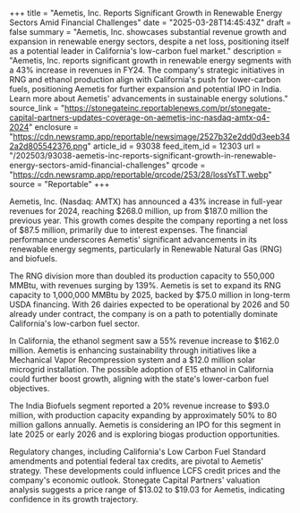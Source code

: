 +++
title = "Aemetis, Inc. Reports Significant Growth in Renewable Energy Sectors Amid Financial Challenges"
date = "2025-03-28T14:45:43Z"
draft = false
summary = "Aemetis, Inc. showcases substantial revenue growth and expansion in renewable energy sectors, despite a net loss, positioning itself as a potential leader in California's low-carbon fuel market."
description = "Aemetis, Inc. reports significant growth in renewable energy segments with a 43% increase in revenues in FY24. The company's strategic initiatives in RNG and ethanol production align with California's push for lower-carbon fuels, positioning Aemetis for further expansion and potential IPO in India. Learn more about Aemetis' advancements in sustainable energy solutions."
source_link = "https://stonegateinc.reportablenews.com/pr/stonegate-capital-partners-updates-coverage-on-aemetis-inc-nasdaq-amtx-q4-2024"
enclosure = "https://cdn.newsramp.app/reportable/newsimage/2527b32e2dd0d3eeb342a2d805542376.png"
article_id = 93038
feed_item_id = 12303
url = "/202503/93038-aemetis-inc-reports-significant-growth-in-renewable-energy-sectors-amid-financial-challenges"
qrcode = "https://cdn.newsramp.app/reportable/qrcode/253/28/lossYsTT.webp"
source = "Reportable"
+++

<p>Aemetis, Inc. (Nasdaq: AMTX) has announced a 43% increase in full-year revenues for 2024, reaching $268.0 million, up from $187.0 million the previous year. This growth comes despite the company reporting a net loss of $87.5 million, primarily due to interest expenses. The financial performance underscores Aemetis' significant advancements in its renewable energy segments, particularly in Renewable Natural Gas (RNG) and biofuels.</p><p>The RNG division more than doubled its production capacity to 550,000 MMBtu, with revenues surging by 139%. Aemetis is set to expand its RNG capacity to 1,000,000 MMBtu by 2025, backed by $75.0 million in long-term USDA financing. With 26 dairies expected to be operational by 2026 and 50 already under contract, the company is on a path to potentially dominate California's low-carbon fuel sector.</p><p>In California, the ethanol segment saw a 55% revenue increase to $162.0 million. Aemetis is enhancing sustainability through initiatives like a Mechanical Vapor Recompression system and a $12.0 million solar microgrid installation. The possible adoption of E15 ethanol in California could further boost growth, aligning with the state's lower-carbon fuel objectives.</p><p>The India Biofuels segment reported a 20% revenue increase to $93.0 million, with production capacity expanding by approximately 50% to 80 million gallons annually. Aemetis is considering an IPO for this segment in late 2025 or early 2026 and is exploring biogas production opportunities.</p><p>Regulatory changes, including California's Low Carbon Fuel Standard amendments and potential federal tax credits, are pivotal to Aemetis' strategy. These developments could influence LCFS credit prices and the company's economic outlook. Stonegate Capital Partners' valuation analysis suggests a price range of $13.02 to $19.03 for Aemetis, indicating confidence in its growth trajectory.</p>